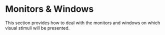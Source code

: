 # Monitors & Windows

This section provides how to deal with the monitors and windows on which visual stimuli will be presented.